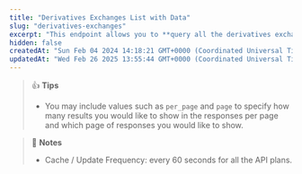 ```yaml
---
title: "Derivatives Exchanges List with Data"
slug: "derivatives-exchanges"
excerpt: "This endpoint allows you to **query all the derivatives exchanges with related data (ID, name, open interest, ...) on CoinGecko**"
hidden: false
createdAt: "Sun Feb 04 2024 14:18:21 GMT+0000 (Coordinated Universal Time)"
updatedAt: "Wed Feb 26 2025 13:55:44 GMT+0000 (Coordinated Universal Time)"
---
```

> 👍 **Tips**
> 
> - You may include values such as `per_page` and `page` to specify how many results you would like to show in the responses per page and which page of responses you would like to show.

> 📘 **Notes**
> 
> - Cache / Update Frequency: every 60 seconds for all the API plans.
